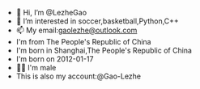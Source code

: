 - 👋 Hi, I’m @LezheGao
- 👀 I’m interested in soccer,basketball,Python,C++
- 📫 My email:gaolezhe@outlook.com
-    I'm from The People's Republic of China
-    I'm born in Shanghai,The People's Republic of China
-    I'm born on 2012-01-17
- 🙋‍♂️ I'm male
- This is also my account:@Gao-Lezhe

<!---
LezheGao/LezheGao is a ✨ special ✨ repository because its `README.md` (this file) appears on your GitHub profile.
You can click the Preview link to take a look at your changes.
--->
